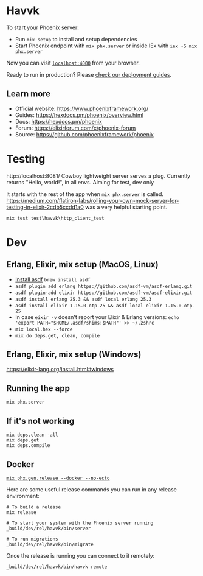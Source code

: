 # Havvk

To start your Phoenix server:

  * Run `mix setup` to install and setup dependencies
  * Start Phoenix endpoint with `mix phx.server` or inside IEx with `iex -S mix phx.server`

Now you can visit [`localhost:4000`](http://localhost:4000) from your browser.

Ready to run in production? Please [check our deployment guides](https://hexdocs.pm/phoenix/deployment.html).

## Learn more

  * Official website: https://www.phoenixframework.org/
  * Guides: https://hexdocs.pm/phoenix/overview.html
  * Docs: https://hexdocs.pm/phoenix
  * Forum: https://elixirforum.com/c/phoenix-forum
  * Source: https://github.com/phoenixframework/phoenix

# Testing

http://localhost:8081/
Cowboy lightweight server serves a plug. Currently returns "Hello, world!", in all envs.
Aiming for test, dev only

It starts with the rest of the app when `mix phx.server` is called.
https://medium.com/flatiron-labs/rolling-your-own-mock-server-for-testing-in-elixir-2cdb5ccdd1a0 was a very helpful starting point.

`mix test test\havvk\http_client_test`

# Dev

## Erlang, Elixir, mix setup (MacOS, Linux)
- [Install asdf](https://asdf-vm.com/guide/getting-started.html) `brew install asdf`
- `asdf plugin add erlang https://github.com/asdf-vm/asdf-erlang.git`
- `asdf plugin-add elixir https://github.com/asdf-vm/asdf-elixir.git`
- `asdf install erlang 25.3 && asdf local erlang 25.3`
- `asdf install elixir 1.15.0-otp-25 && asdf local elixir 1.15.0-otp-25`
- In case `eixir -v` doesn't report your Elixir & Erlang versions: `echo 'export PATH="$HOME/.asdf/shims:$PATH"' >> ~/.zshrc`
- `mix local.hex --force`
- `mix do deps.get, clean, compile`

## Erlang, Elixir, mix setup (Windows)

https://elixir-lang.org/install.html#windows


## Running the app

`mix phx.server`


## If it's not working

```shell
mix deps.clean -all
mix deps.get
mix deps.compile
```

## Docker

[`mix phx.gen.release --docker --no-ecto`](https://hexdocs.pm/phoenix/Mix.Tasks.Phx.Gen.Release.html)

Here are some useful release commands you can run in any release environment:

    # To build a release
    mix release

    # To start your system with the Phoenix server running
    _build/dev/rel/havvk/bin/server

    # To run migrations
    _build/dev/rel/havvk/bin/migrate

Once the release is running you can connect to it remotely:

    _build/dev/rel/havvk/bin/havvk remote
